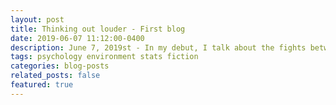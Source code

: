 ```yaml
---
layout: post
title: Thinking out louder - First blog
date: 2019-06-07 11:12:00-0400
description: June 7, 2019st - In my debut, I talk about the fights between nature and humanity's inventions, educating people with statistics, images and some fictional thoughts that could be true
tags: psychology environment stats fiction
categories: blog-posts
related_posts: false
featured: true
--- 
```


